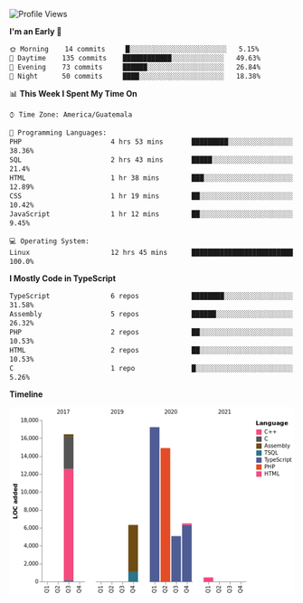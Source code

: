 
<!--
**floresvfer/floresvfer** is a ✨ _special_ ✨ repository because its `README.md` (this file) appears on your GitHub profile.

Here are some ideas to get you started:

- 🔭 I’m currently working on ...
- 🌱 I’m currently learning ...
- 👯 I’m looking to collaborate on ...
- 🤔 I’m looking for help with ...
- 💬 Ask me about ...
- 📫 How to reach me: ...
- 😄 Pronouns: ...
- ⚡ Fun fact: ...
-->

<!--START_SECTION:waka-->
![Profile Views](http://img.shields.io/badge/Profile%20Views-159-blue)

**I'm an Early 🐤** 

```text
🌞 Morning    14 commits     █░░░░░░░░░░░░░░░░░░░░░░░░   5.15% 
🌆 Daytime    135 commits    ████████████░░░░░░░░░░░░░   49.63% 
🌃 Evening    73 commits     ██████░░░░░░░░░░░░░░░░░░░   26.84% 
🌙 Night      50 commits     ████░░░░░░░░░░░░░░░░░░░░░   18.38%

```


📊 **This Week I Spent My Time On** 

```text
⌚︎ Time Zone: America/Guatemala

💬 Programming Languages: 
PHP                      4 hrs 53 mins       █████████░░░░░░░░░░░░░░░░   38.36% 
SQL                      2 hrs 43 mins       █████░░░░░░░░░░░░░░░░░░░░   21.4% 
HTML                     1 hr 38 mins        ███░░░░░░░░░░░░░░░░░░░░░░   12.89% 
CSS                      1 hr 19 mins        ██░░░░░░░░░░░░░░░░░░░░░░░   10.42% 
JavaScript               1 hr 12 mins        ██░░░░░░░░░░░░░░░░░░░░░░░   9.45%

💻 Operating System: 
Linux                    12 hrs 45 mins      █████████████████████████   100.0%

```

**I Mostly Code in TypeScript** 

```text
TypeScript               6 repos             ████████░░░░░░░░░░░░░░░░░   31.58% 
Assembly                 5 repos             ██████░░░░░░░░░░░░░░░░░░░   26.32% 
PHP                      2 repos             ██░░░░░░░░░░░░░░░░░░░░░░░   10.53% 
HTML                     2 repos             ██░░░░░░░░░░░░░░░░░░░░░░░   10.53% 
C                        1 repo              █░░░░░░░░░░░░░░░░░░░░░░░░   5.26%

```


**Timeline**

![Chart not found](https://raw.githubusercontent.com/floresvfer/floresvfer/main/charts/bar_graph.png) 


<!--END_SECTION:waka-->
